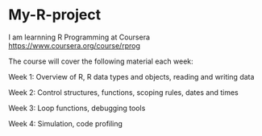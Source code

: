 # My-R-project
I am learnning R Programming at Coursera
https://www.coursera.org/course/rprog

The course will cover the following material each week:

Week 1: Overview of R, R data types and objects, reading and writing data

Week 2: Control structures, functions, scoping rules, dates and times

Week 3: Loop functions, debugging tools

Week 4: Simulation, code profiling
